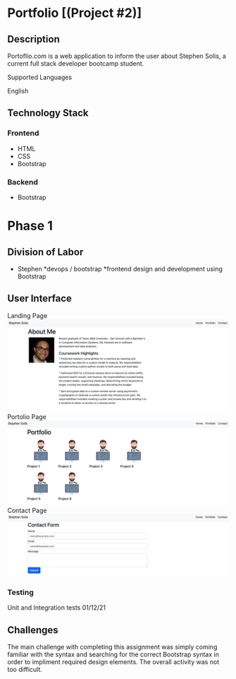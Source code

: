 # Portfolio [(Project #2)]

## Description

Portoflio.com is a web application to inform the user about Stephen Solis, a current full stack developer bootcamp student.  

Supported Languages

English

## Technology Stack

### Frontend

- HTML 
- CSS
- Bootstrap

### Backend

- Bootstrap

# Phase 1

## Division of Labor

* Stephen
    *devops / bootstrap
    *frontend design and development using Bootstrap
    
## User Interface

Landing Page
![alt](assets/Homepage.png)
Portolio Page
![alt](assets/Portfolio.png)
Contact Page
![alt](assets/Contact.png)

### Testing
Unit and Integration tests 01/12/21

## Challenges
The main challenge with completing this assignment was simply coming familiar with the syntax and searching for the correct Bootstrap syntax in order to impliment required design elements.  The overall activity was not too difficult.